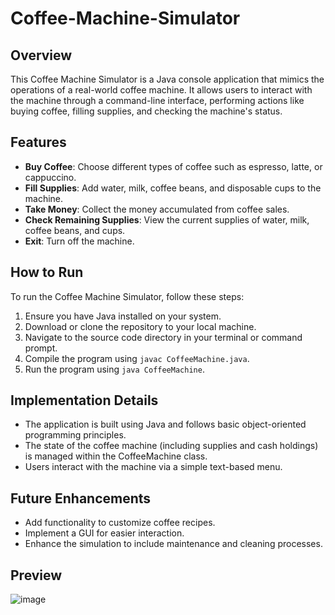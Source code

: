 # Coffee-Machine-Simulator

## Overview
This Coffee Machine Simulator is a Java console application that mimics the operations of a real-world coffee machine. It allows users to interact with the machine through a command-line interface, performing actions like buying coffee, filling supplies, and checking the machine's status.

## Features
- **Buy Coffee**: Choose different types of coffee such as espresso, latte, or cappuccino.
- **Fill Supplies**: Add water, milk, coffee beans, and disposable cups to the machine.
- **Take Money**: Collect the money accumulated from coffee sales.
- **Check Remaining Supplies**: View the current supplies of water, milk, coffee beans, and cups.
- **Exit**: Turn off the machine.

## How to Run
To run the Coffee Machine Simulator, follow these steps:
1. Ensure you have Java installed on your system.
2. Download or clone the repository to your local machine.
3. Navigate to the source code directory in your terminal or command prompt.
4. Compile the program using `javac CoffeeMachine.java`.
5. Run the program using `java CoffeeMachine`.

## Implementation Details
- The application is built using Java and follows basic object-oriented programming principles.
- The state of the coffee machine (including supplies and cash holdings) is managed within the CoffeeMachine class.
- Users interact with the machine via a simple text-based menu.

## Future Enhancements
- Add functionality to customize coffee recipes.
- Implement a GUI for easier interaction.
- Enhance the simulation to include maintenance and cleaning processes.

## Preview

![image](https://github.com/dimicodes/Coffee-Machine-Simulator/assets/45632694/6fae78cc-287f-49ec-8528-c778629e54ca)
